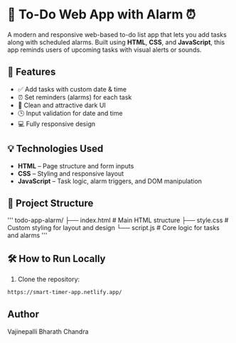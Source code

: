 # 📝 To-Do Web App with Alarm ⏰

A modern and responsive web-based to-do list app that lets you add tasks along with scheduled alarms. Built using **HTML**, **CSS**, and **JavaScript**, this app reminds users of upcoming tasks with visual alerts or sounds.

## 🚀 Features

- ✅ Add tasks with custom date & time
- ⏰ Set reminders (alarms) for each task
- 🎨 Clean and attractive dark UI
- 🕒 Input validation for date and time
- 💻 Fully responsive design



## 💡 Technologies Used

- **HTML** – Page structure and form inputs
- **CSS** – Styling and responsive layout
- **JavaScript** – Task logic, alarm triggers, and DOM manipulation

## 📂 Project Structure
'''
todo-app-alarm/
├── index.html # Main HTML structure
├── style.css # Custom styling for layout and design
└── script.js # Core logic for tasks and alarms
'''


## 🛠️ How to Run Locally

1. Clone the repository:
```bash
https://smart-timer-app.netlify.app/
```
## Author
Vajinepalli Bharath Chandra
